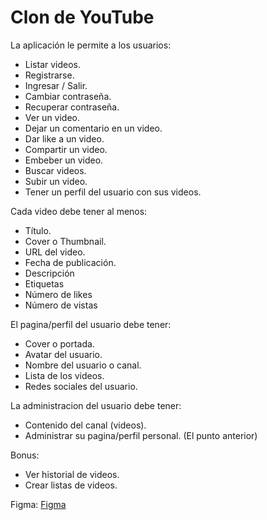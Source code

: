 # Clon de YouTube

La aplicación le permite a los usuarios:

* Listar videos.
* Registrarse.
* Ingresar / Salir.
* Cambiar contraseña.
* Recuperar contraseña.
* Ver un video.
* Dejar un comentario en un video.
* Dar like a un video.
* Compartir un video.
* Embeber un video.
* Buscar videos.
* Subir un video.
* Tener un perfil del usuario con sus videos.

Cada video debe tener al menos:

* Título.
* Cover o Thumbnail.
* URL del video.
* Fecha de publicación.
* Descripción
* Etiquetas
* Número de likes
* Número de vistas

El pagina/perfil del usuario debe tener:

* Cover o portada.
* Avatar del usuario.
* Nombre del usuario o canal.
* Lista de los videos.
* Redes sociales del usuario.

La administracion del usuario debe tener:

* Contenido del canal (videos).
* Administrar su pagina/perfil personal. (El punto anterior)

Bonus:

* Ver historial de videos.
* Crear listas de videos.

Figma: [Figma](https://www.figma.com/file/WMw8qQ0bEYp7VuR3cOLpyW/YouTube-(Community)?node-id=0%3A1)
